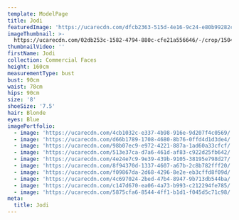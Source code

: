 ```yaml
---
template: ModelPage
title: Jodi
featuredImage: 'https://ucarecdn.com/dfcb2363-515d-4e16-9c24-e80b99282c27/'
imageThumbnail: >-
  https://ucarecdn.com/02db253c-1582-4794-880c-cfe21a556646/-/crop/1504x2241/128,0/-/preview/
thumbnailVideo: ''
firstName: Jodi
collection: Commercial Faces
height: 160cm
measurementType: bust
bust: 90cm
waist: 78cm
hips: 90cm
size: '8'
shoeSize: '7.5'
hair: Blonde
eyes: Blue
imagePortfolio:
  - image: 'https://ucarecdn.com/4cb1032c-e337-4b98-916e-9d207f4c0569/'
  - image: 'https://ucarecdn.com/d66b1789-1708-4680-8b76-0ffd4d1d3de4/'
  - image: 'https://ucarecdn.com/98b07ec9-e972-4221-887a-1ad60a33cfcf/'
  - image: 'https://ucarecdn.com/513e37ca-d7a6-461d-af83-c922d25fb642/'
  - image: 'https://ucarecdn.com/4e24e7c9-9e39-439b-9105-38195e798d27/'
  - image: 'https://ucarecdn.com/8f94370d-1337-4607-a67b-2c8b782fff20/'
  - image: 'https://ucarecdn.com/f09867da-2d68-4296-8e2e-eb3cffd8f09d/'
  - image: 'https://ucarecdn.com/4c697024-2bed-47b4-8947-9b713db544ba/'
  - image: 'https://ucarecdn.com/c147d670-ea06-4a73-b993-c212294fe785/'
  - image: 'https://ucarecdn.com/5875cfa6-8544-4ff1-b1d1-f045d5c71c98/'
meta:
  title: Jodi
---
```


